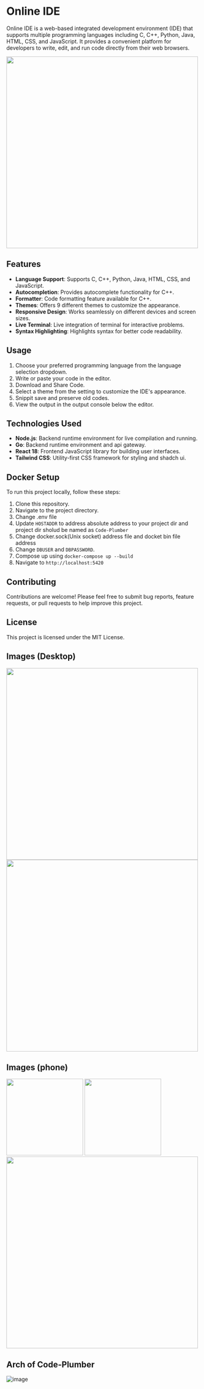 # Online IDE

Online IDE is a web-based integrated development environment (IDE) that supports multiple programming languages including C, C++, Python, Java, HTML, CSS, and JavaScript. It provides a convenient platform for developers to write, edit, and run code directly from their web browsers.

<img src="https://github.com/RupeshHacker/Code-Plumber/assets/58428810/d8c31573-75a5-42c9-80ac-af034574e0b3" width="500">

## Features

- **Language Support**: Supports C, C++, Python, Java, HTML, CSS, and JavaScript.
- **Autocompletion**: Provides autocomplete functionality for C++.
- **Formatter**: Code formatting feature available for C++.
- **Themes**: Offers 9 different themes to customize the appearance.
- **Responsive Design**: Works seamlessly on different devices and screen sizes.
- **Live Terminal**: Live integration of terminal for interactive problems.
- **Syntax Highlighting**: Highlights syntax for better code readability.

## Usage

1. Choose your preferred programming language from the language selection dropdown.
2. Write or paste your code in the editor.
3. Download and Share Code.
4. Select a theme from the setting to customize the IDE's appearance.
5. Snippit save and preserve old codes.
6. View the output in the output console below the editor.

## Technologies Used

- **Node.js**: Backend runtime environment for live compilation and running.
- **Go**: Backend runtime environment and api gateway.
- **React 18**: Frontend JavaScript library for building user interfaces.
- **Tailwind CSS**: Utility-first CSS framework for styling and shadch ui.

## Docker Setup

To run this project locally, follow these steps:

1. Clone this repository.
2. Navigate to the project directory.
3. Change .env file
4. Update `HOSTADDR` to address absolute address to your project dir and project dir sholud be named as `Code-Plumber`
5. Change docker.sock(Unix socket) address file and docket bin file address
6. Change `DBUSER` and `DBPASSWORD`.
7. Compose up using `docker-compose up --build`
8. Navigate to `http://localhost:5420`


## Contributing

Contributions are welcome! Please feel free to submit bug reports, feature requests, or pull requests to help improve this project.

## License

This project is licensed under the MIT License.





## Images (Desktop)
<img src="https://github.com/deepaksuthar40128/Code-Plumber/assets/92250394/283e5164-76ce-49a7-87b7-82a6f553c5a1" width="500">
<img src="https://github.com/deepaksuthar40128/Code-Plumber/assets/92250394/6c54d5b3-e0b4-4206-9291-19b63b3b72a9" width="500"> 


## Images (phone)
<img src="https://github.com/deepaksuthar40128/Code-Plumber/assets/92250394/a72678d1-73db-46e4-922a-fd4e39c6f105" width="200">
<img src="https://github.com/deepaksuthar40128/Code-Plumber/assets/92250394/106ed7fe-be64-448b-a1a5-11d0acaef760" width="200">   
<img src="https://github.com/deepaksuthar40128/Code-Plumber/assets/92250394/de063460-a5f3-421d-830a-f2d226f3c93a" width="500">    

## Arch of Code-Plumber

![image](https://github.com/user-attachments/assets/c4c58f17-5a98-4229-93a1-a6de34af5d02)


 
